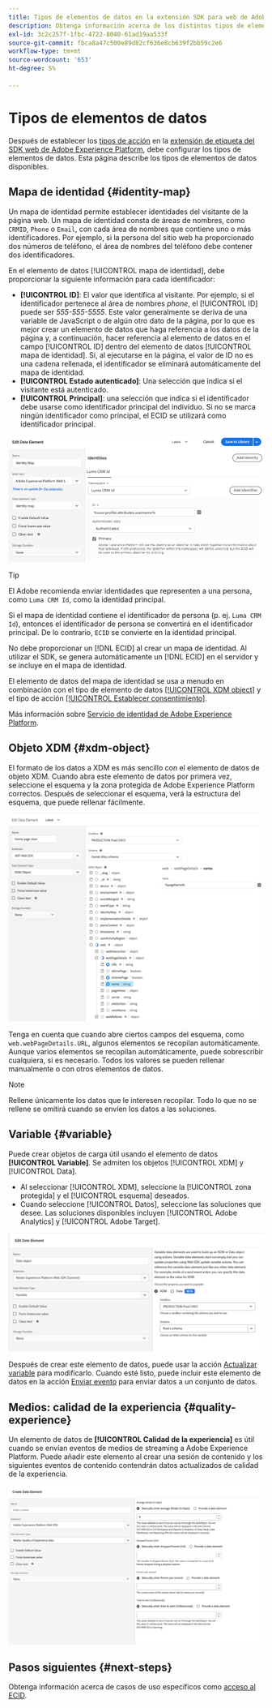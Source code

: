 ```yaml
---
title: Tipos de elementos de datos en la extensión SDK para web de Adobe Experience Platform
description: Obtenga información acerca de los distintos tipos de elementos de datos que proporciona la extensión de etiqueta del SDK web de Adobe Experience Platform.
exl-id: 3c2c257f-1fbc-4722-8040-61ad19aa533f
source-git-commit: fbca8a47c500e89d82cf636e8cb639f2bb59c2e6
workflow-type: tm+mt
source-wordcount: '653'
ht-degree: 5%

---
```



# Tipos de elementos de datos

Después de establecer los [tipos de acción](action-types.md) en la [extensión de etiqueta del SDK web de Adobe Experience Platform](web-sdk-extension-configuration.md), debe configurar los tipos de elementos de datos. Esta página describe los tipos de elementos de datos disponibles.

## Mapa de identidad {#identity-map}

Un mapa de identidad permite establecer identidades del visitante de la página web. Un mapa de identidad consta de áreas de nombres, como `CRMID`, `Phone` o `Email`, con cada área de nombres que contiene uno o más identificadores. Por ejemplo, si la persona del sitio web ha proporcionado dos números de teléfono, el área de nombres del teléfono debe contener dos identificadores.

En el elemento de datos [!UICONTROL mapa de identidad], debe proporcionar la siguiente información para cada identificador:

* **[!UICONTROL ID]**: El valor que identifica al visitante. Por ejemplo, si el identificador pertenece al área de nombres _phone_, el [!UICONTROL ID] puede ser _555-555-5555_. Este valor generalmente se deriva de una variable de JavaScript o de algún otro dato de la página, por lo que es mejor crear un elemento de datos que haga referencia a los datos de la página y, a continuación, hacer referencia al elemento de datos en el campo [!UICONTROL ID] dentro del elemento de datos [!UICONTROL mapa de identidad]. Si, al ejecutarse en la página, el valor de ID no es una cadena rellenada, el identificador se eliminará automáticamente del mapa de identidad.
* **[!UICONTROL Estado autenticado]**: Una selección que indica si el visitante está autenticado.
* **[!UICONTROL Principal]**: una selección que indica si el identificador debe usarse como identificador principal del individuo. Si no se marca ningún identificador como principal, el ECID se utilizará como identificador principal.

![Imagen de la interfaz de usuario que muestra la pantalla Editar elemento de datos.](assets/identity-map-data-element.png)

>[!TIP]
>
>El Adobe recomienda enviar identidades que representen a una persona, como `Luma CRM Id`, como la identidad principal.
>
>Si el mapa de identidad contiene el identificador de persona (p. ej. `Luma CRM Id`), entonces el identificador de persona se convertirá en el identificador principal. De lo contrario, `ECID` se convierte en la identidad principal.

No debe proporcionar un [!DNL ECID] al crear un mapa de identidad. Al utilizar el SDK, se genera automáticamente un [!DNL ECID] en el servidor y se incluye en el mapa de identidad.

El elemento de datos del mapa de identidad se usa a menudo en combinación con el tipo de elemento de datos [[!UICONTROL XDM object]](#xdm-object) y el tipo de acción [[!UICONTROL Establecer consentimiento]](action-types.md#set-consent).

Más información sobre [Servicio de identidad de Adobe Experience Platform](../../../../identity-service/home.md).

## Objeto XDM {#xdm-object}

El formato de los datos a XDM es más sencillo con el elemento de datos de objeto XDM. Cuando abra este elemento de datos por primera vez, seleccione el esquema y la zona protegida de Adobe Experience Platform correctos. Después de seleccionar el esquema, verá la estructura del esquema, que puede rellenar fácilmente.

![Imagen de interfaz de usuario que muestra la estructura de objetos XDM.](assets/XDM-object.png)

Tenga en cuenta que cuando abre ciertos campos del esquema, como `web.webPageDetails.URL`, algunos elementos se recopilan automáticamente. Aunque varios elementos se recopilan automáticamente, puede sobrescribir cualquiera, si es necesario. Todos los valores se pueden rellenar manualmente o con otros elementos de datos.

>[!NOTE]
>
>Rellene únicamente los datos que le interesen recopilar. Todo lo que no se rellene se omitirá cuando se envíen los datos a las soluciones.

## Variable {#variable}

Puede crear objetos de carga útil usando el elemento de datos **[!UICONTROL Variable]**. Se admiten los objetos [!UICONTROL XDM] y [!UICONTROL Data].

* Al seleccionar [!UICONTROL XDM], seleccione la [!UICONTROL zona protegida] y el [!UICONTROL esquema] deseados.
* Cuando seleccione [!UICONTROL Datos], seleccione las soluciones que desee. Las soluciones disponibles incluyen [!UICONTROL Adobe Analytics] y [!UICONTROL Adobe Target].

![Imagen de la interfaz de usuario de etiquetas que muestra las opciones del elemento de datos.](assets/variable-data-element.png)

Después de crear este elemento de datos, puede usar la acción [Actualizar variable](./action-types.md#update-variable) para modificarlo. Cuando esté listo, puede incluir este elemento de datos en la acción [Enviar evento](./action-types.md#send-event) para enviar datos a un conjunto de datos.

## Medios: calidad de la experiencia {#quality-experience}

Un elemento de datos de **[!UICONTROL Calidad de la experiencia]** es útil cuando se envían eventos de medios de streaming a Adobe Experience Platform. Puede añadir este elemento al crear una sesión de contenido y los siguientes eventos de contenido contendrán datos actualizados de calidad de la experiencia.

![Imagen de la interfaz de usuario que muestra la pantalla Crear elemento de datos de calidad de la experiencia.](assets/qoe-data-element.png)

## Pasos siguientes {#next-steps}

Obtenga información acerca de casos de uso específicos como [acceso al ECID](accessing-the-ecid.md).
